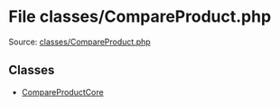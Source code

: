 File classes/CompareProduct.php
=========

Source: [classes/CompareProduct.php](https://github.com/PrestaShop/PrestaShop/blob/1.6.0.5/classes/CompareProduct.php)


Classes
-------

* [CompareProductCore](class.CompareProductCore.md)

